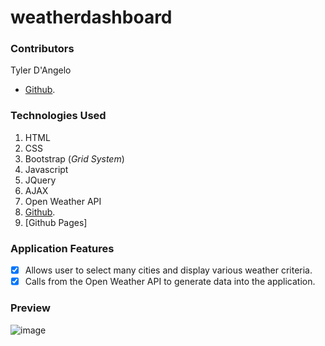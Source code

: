 # weatherdashboard

### Contributors
Tyler D'Angelo
- [Github](https://github.com/tydangelo18). 

### Technologies Used

1. HTML
2. CSS
3. Bootstrap (*Grid System*)
4. Javascript
5. JQuery
6. AJAX
7. Open Weather API
8. [Github](https://github.com/tydangelo18).
9. [Github Pages]

### Application Features

- [x] Allows user to select many cities and display various weather criteria.
- [x] Calls from the Open Weather API to generate data into the application. 

### Preview

![image](https://user-images.githubusercontent.com/60044459/83340147-5270aa00-a29a-11ea-95d7-0ea8c44af78c.png)

